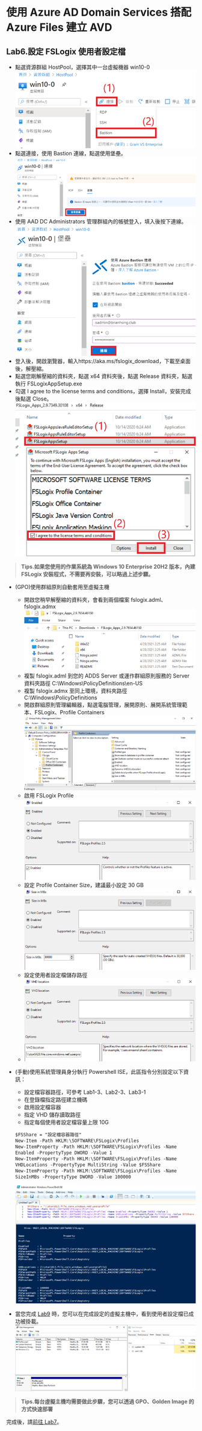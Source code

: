 # 使用 Azure AD Domain Services 搭配 Azure Files 建立 AVD

## Lab6.設定 FSLogix 使用者設定檔

 - 點選資源群組 HostPool，選擇其中一台虛擬機器 win10-0<br>
  ![GITHUB](https://github.com/BrianHsing/Azure-Virtual-Desktop/blob/master/Lab1/upd1.png "upd1")<br>
 - 點選連接，使用 Bastion 連線，點選使用堡壘。<br>
  ![GITHUB](https://github.com/BrianHsing/Azure-Virtual-Desktop/blob/master/Lab1/upd2.png "upd2")<br>
 - 使用 AAD DC Administrators 管理群組內的帳號登入，填入後按下連線。<br>
  ![GITHUB](https://github.com/BrianHsing/Azure-Virtual-Desktop/blob/master/Lab1/upd3.png "upd3")<br>
 - 登入後，開啟瀏覽器，輸入https://aka.ms/fslogix_download，下載至桌面後，解壓縮。<br>
 - 點選您剛解壓縮的資料夾，點選 x64 資料夾後，點選 Release 資料夾，點選執行 FSLogixAppSetup.exe<br>
 - 勾選 I agree to the license terms and conditions，選擇 Install，安裝完成後點選 Close。<br>
   ![GITHUB](https://github.com/BrianHsing/Azure-Virtual-Desktop/blob/master/Lab1/upd4.png "upd4")<br>
 > **Tips.如果您使用的作業系統為 Windows 10 Enterprise 20H2 版本，內建 FSLogix 安裝程式，不需要再安裝，可以略過上述步驟。** <br>
 
 - (GPO)使用群組原則自動套用至虛擬主機
    - 開啟您稍早解壓縮的資料夾，會看到兩個檔案 fslogix.adml、fslogix.admx<br>
	 ![GITHUB](https://github.com/BrianHsing/Azure-Virtual-Desktop/blob/master/Lab2/gpofslogix1.PNG "gpofslogix1")<br>
    - 複製 fslogix.adml 到您的 ADDS Server 或運作群組原則服務的 Server 資料夾路徑 C:\Windows\PolicyDefinitions\en-US <br>
    - 複製 fslogix.admx 至同上環境，資料夾路徑 C:\Windows\PolicyDefinitions <br>
    - 開啟群組原則管理編輯器，點選電腦管理，展開原則、展開系統管理範本、FSLogix、Profile Containers
	 ![GITHUB](https://github.com/BrianHsing/Azure-Virtual-Desktop/blob/master/Lab2/gpofslogix2.PNG "gpofslogix2")<br>
	- 啟用 FSLogix Profile
	 ![GITHUB](https://github.com/BrianHsing/Azure-Virtual-Desktop/blob/master/Lab2/gpofslogix3.PNG "gpofslogix3")<br>
	- 設定 Profile Container Size，建議最小設定 30 GB
	 ![GITHUB](https://github.com/BrianHsing/Azure-Virtual-Desktop/blob/master/Lab2/gpofslogix4.PNG "gpofslogix4")<br>
	- 設定使用者設定檔儲存路徑
	- ![GITHUB](https://github.com/BrianHsing/Azure-Virtual-Desktop/blob/master/Lab2/gpofslogix5.PNG "gpofslogix5")<br>
 
 - (手動)使用系統管理員身分執行 Powershell ISE，此區指令分別設定以下資訊：<br>
	- 設定檔容器路徑，可參考 Lab1-3、Lab2-3、Lab3-1<br>
	- 在登錄檔指定路徑建立機碼<br>
	- 啟用設定檔容器<br>
	- 指定 VHD 儲存讀取路徑<br>
	- 指定每個使用者設定檔容量上限 10G<br>
	```
	$FSShare = "設定檔容器路徑"
	New-Item -Path HKLM:\SOFTWARE\FSLogix\Profiles
	New-ItemProperty -Path HKLM:\SOFTWARE\FSLogix\Profiles -Name Enabled -PropertyType DWORD -Value 1
	New-ItemProperty -Path HKLM:\SOFTWARE\FSLogix\Profiles -Name VHDLocations -PropertyType MultiString -Value $FSShare
	New-ItemProperty -Path HKLM:\SOFTWARE\FSLogix\Profiles -Name SizeInMBs -PropertyType DWORD -Value 100000
	```
	![GITHUB](https://github.com/BrianHsing/Azure-Virtual-Desktop/blob/master/Lab1/upd6.png "upd6")<br>
 - 當您完成 [Lab9](https://github.com/BrianHsing/Azure-Virtual-Desktop/blob/master/Lab9.md) 時，您可以在完成設定的虛擬主機中，看到使用者設定檔已成功被掛載。<br>
 	![GITHUB](https://github.com/BrianHsing/Azure-Virtual-Desktop/blob/master/Lab1/upd7.png "upd7")<br>

 > **Tips.每台虛擬主機均需要做此步驟，您可以透過 GPO、Golden Image 的方式快速部署** <br>
 
 完成後，請[前往 Lab7](https://github.com/BrianHsing/Azure-Virtual-Desktop/blob/master/Lab7.md)。<br>